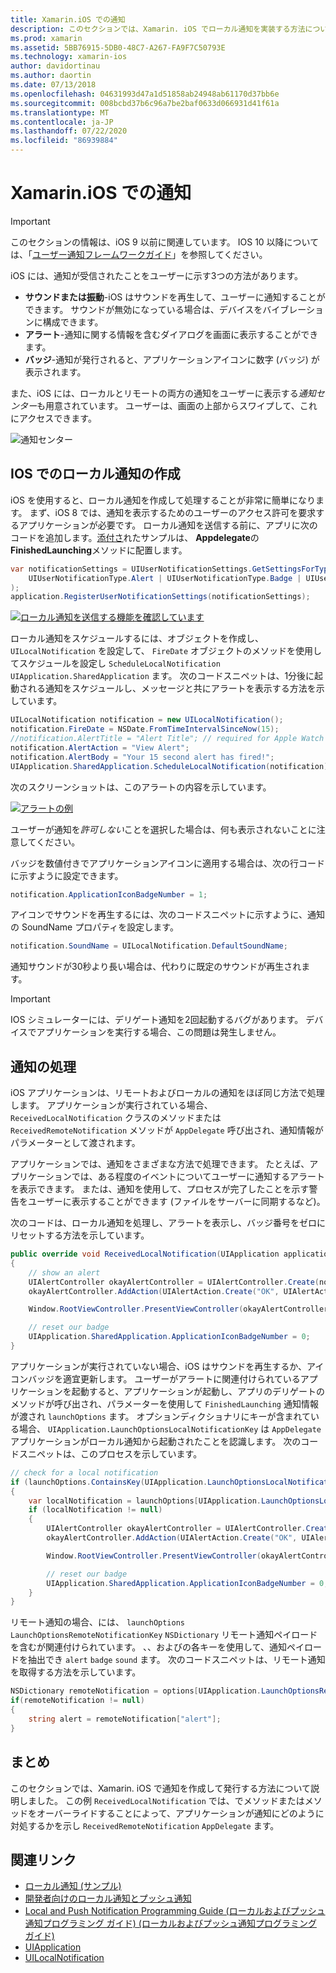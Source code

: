 ```yaml
---
title: Xamarin.iOS での通知
description: このセクションでは、Xamarin. iOS でローカル通知を実装する方法について説明します。 ここでは、iOS の通知のさまざまな UI 要素について説明し、通知の作成と表示に関連する API について説明します。
ms.prod: xamarin
ms.assetid: 5BB76915-5DB0-48C7-A267-FA9F7C50793E
ms.technology: xamarin-ios
author: davidortinau
ms.author: daortin
ms.date: 07/13/2018
ms.openlocfilehash: 04631993d47a1d51858ab24948ab61170d37bb6e
ms.sourcegitcommit: 008bcbd37b6c96a7be2baf0633d066931d41f61a
ms.translationtype: MT
ms.contentlocale: ja-JP
ms.lasthandoff: 07/22/2020
ms.locfileid: "86939884"
---
```

# <a name="notifications-in-xamarinios"></a>Xamarin.iOS での通知

> [!IMPORTANT]
> このセクションの情報は、iOS 9 以前に関連しています。 IOS 10 以降については、「[ユーザー通知フレームワークガイド](~/ios/platform/user-notifications/index.md)」を参照してください。

iOS には、通知が受信されたことをユーザーに示す3つの方法があります。

- **サウンドまたは振動**-iOS はサウンドを再生して、ユーザーに通知することができます。 サウンドが無効になっている場合は、デバイスをバイブレーションに構成できます。
- **アラート**-通知に関する情報を含むダイアログを画面に表示することができます。
- **バッジ**-通知が発行されると、アプリケーションアイコンに数字 (バッジ) が表示されます。

また、iOS には、ローカルとリモートの両方の通知をユーザーに表示する*通知センター*も用意されています。 ユーザーは、画面の上部からスワイプして、これにアクセスできます。

![通知センター](local-notifications-in-ios-images/image13.png "通知センター")

## <a name="creating-local-notifications-in-ios"></a>IOS でのローカル通知の作成

iOS を使用すると、ローカル通知を作成して処理することが非常に簡単になります。
まず、iOS 8 では、通知を表示するためのユーザーのアクセス許可を要求するアプリケーションが必要です。 ローカル通知を送信する前に、アプリに次のコードを追加します。[添付さ](https://docs.microsoft.com/samples/xamarin/ios-samples/localnotifications)れたサンプルは、 **Appdelegate**の**FinishedLaunching**メソッドに配置します。

```csharp
var notificationSettings = UIUserNotificationSettings.GetSettingsForTypes(
    UIUserNotificationType.Alert | UIUserNotificationType.Badge | UIUserNotificationType.Sound, null
);
application.RegisterUserNotificationSettings(notificationSettings);
```

[![ローカル通知を送信する機能を確認しています](local-notifications-in-ios-images/image0-sml.png "ローカル通知を送信する機能を確認しています")](local-notifications-in-ios-images/image0.png#lightbox)

ローカル通知をスケジュールするには、オブジェクトを作成し、 `UILocalNotification` を設定して、 `FireDate` オブジェクトのメソッドを使用してスケジュールを設定し `ScheduleLocalNotification` `UIApplication.SharedApplication` ます。 次のコードスニペットは、1分後に起動される通知をスケジュールし、メッセージと共にアラートを表示する方法を示しています。

```csharp
UILocalNotification notification = new UILocalNotification();
notification.FireDate = NSDate.FromTimeIntervalSinceNow(15);
//notification.AlertTitle = "Alert Title"; // required for Apple Watch notifications
notification.AlertAction = "View Alert";
notification.AlertBody = "Your 15 second alert has fired!";
UIApplication.SharedApplication.ScheduleLocalNotification(notification);
```

次のスクリーンショットは、このアラートの内容を示しています。

[![アラートの例](local-notifications-in-ios-images/image2-sml.png)](local-notifications-in-ios-images/image2.png#lightbox)

ユーザーが通知を*許可しない*ことを選択した場合は、何も表示されないことに注意してください。

バッジを数値付きでアプリケーションアイコンに適用する場合は、次の行コードに示すように設定できます。

```csharp
notification.ApplicationIconBadgeNumber = 1;
```

アイコンでサウンドを再生するには、次のコードスニペットに示すように、通知の SoundName プロパティを設定します。

```csharp
notification.SoundName = UILocalNotification.DefaultSoundName;
```

通知サウンドが30秒より長い場合は、代わりに既定のサウンドが再生されます。

> [!IMPORTANT]
> IOS シミュレーターには、デリゲート通知を2回起動するバグがあります。 デバイスでアプリケーションを実行する場合、この問題は発生しません。

## <a name="handling-notifications"></a>通知の処理

iOS アプリケーションは、リモートおよびローカルの通知をほぼ同じ方法で処理します。 アプリケーションが実行されている場合、 `ReceivedLocalNotification` クラスのメソッドまたは `ReceivedRemoteNotification` メソッドが `AppDelegate` 呼び出され、通知情報がパラメーターとして渡されます。

アプリケーションでは、通知をさまざまな方法で処理できます。 たとえば、アプリケーションでは、ある程度のイベントについてユーザーに通知するアラートを表示できます。 または、通知を使用して、プロセスが完了したことを示す警告をユーザーに表示することができます (ファイルをサーバーに同期するなど)。

次のコードは、ローカル通知を処理し、アラートを表示し、バッジ番号をゼロにリセットする方法を示しています。

```csharp
public override void ReceivedLocalNotification(UIApplication application, UILocalNotification notification)
{
    // show an alert
    UIAlertController okayAlertController = UIAlertController.Create(notification.AlertAction, notification.AlertBody, UIAlertControllerStyle.Alert);
    okayAlertController.AddAction(UIAlertAction.Create("OK", UIAlertActionStyle.Default, null));

    Window.RootViewController.PresentViewController(okayAlertController, true, null);

    // reset our badge
    UIApplication.SharedApplication.ApplicationIconBadgeNumber = 0;
}
```

アプリケーションが実行されていない場合、iOS はサウンドを再生するか、アイコンバッジを適宜更新します。 ユーザーがアラートに関連付けられているアプリケーションを起動すると、アプリケーションが起動し、アプリのデリゲートのメソッドが呼び出され、パラメーターを使用して `FinishedLaunching` 通知情報が渡され `launchOptions` ます。 オプションディクショナリにキーが含まれている場合、 `UIApplication.LaunchOptionsLocalNotificationKey` は `AppDelegate` アプリケーションがローカル通知から起動されたことを認識します。 次のコードスニペットは、このプロセスを示しています。

```csharp
// check for a local notification
if (launchOptions.ContainsKey(UIApplication.LaunchOptionsLocalNotificationKey))
{
    var localNotification = launchOptions[UIApplication.LaunchOptionsLocalNotificationKey] as UILocalNotification;
    if (localNotification != null)
    {
        UIAlertController okayAlertController = UIAlertController.Create(localNotification.AlertAction, localNotification.AlertBody, UIAlertControllerStyle.Alert);
        okayAlertController.AddAction(UIAlertAction.Create("OK", UIAlertActionStyle.Default, null));

        Window.RootViewController.PresentViewController(okayAlertController, true, null);

        // reset our badge
        UIApplication.SharedApplication.ApplicationIconBadgeNumber = 0;
    }
}
```

リモート通知の場合、には、 `launchOptions` `LaunchOptionsRemoteNotificationKey` `NSDictionary` リモート通知ペイロードを含むが関連付けられています。 、、およびの各キーを使用して、通知ペイロードを抽出でき `alert` `badge` `sound` ます。 次のコードスニペットは、リモート通知を取得する方法を示しています。

```csharp
NSDictionary remoteNotification = options[UIApplication.LaunchOptionsRemoteNotificationKey];
if(remoteNotification != null)
{
    string alert = remoteNotification["alert"];
}
```

## <a name="summary"></a>まとめ

このセクションでは、Xamarin. iOS で通知を作成して発行する方法について説明しました。 この例 `ReceivedLocalNotification` では、でメソッドまたはメソッドをオーバーライドすることによって、アプリケーションが通知にどのように対処するかを示し `ReceivedRemoteNotification` `AppDelegate` ます。

## <a name="related-links"></a>関連リンク

- [ローカル通知 (サンプル)](https://docs.microsoft.com/samples/xamarin/ios-samples/localnotifications)
- [開発者向けのローカル通知とプッシュ通知](https://developer.apple.com/notifications/)
- [Local and Push Notification Programming Guide (ローカルおよびプッシュ通知プログラミング ガイド) (ローカルおよびプッシュ通知プログラミング ガイド)](https://developer.apple.com/library/prerelease/content/documentation/NetworkingInternet/Conceptual/RemoteNotificationsPG/)
- [UIApplication](https://docs.microsoft.com/dotnet/api/uikit.uiapplication)
- [UILocalNotification](https://docs.microsoft.com/dotnet/api/uikit.UILocalNotification)
